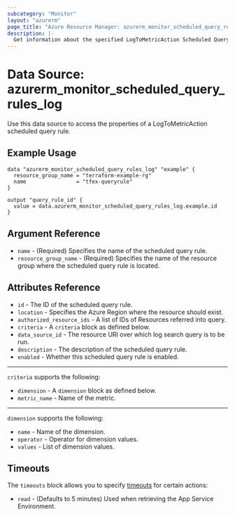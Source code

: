 ```yaml
---
subcategory: "Monitor"
layout: "azurerm"
page_title: "Azure Resource Manager: azurerm_monitor_scheduled_query_rules_log"
description: |-
  Get information about the specified LogToMetricAction Scheduled Query Rules resource.
---
```


# Data Source: azurerm_monitor_scheduled_query_rules_log

Use this data source to access the properties of a LogToMetricAction scheduled query rule.

## Example Usage

```hcl
data "azurerm_monitor_scheduled_query_rules_log" "example" {
  resource_group_name = "terraform-example-rg"
  name                = "tfex-queryrule"
}

output "query_rule_id" {
  value = data.azurerm_monitor_scheduled_query_rules_log.example.id
}
```

## Argument Reference

* `name` - (Required) Specifies the name of the scheduled query rule.
* `resource_group_name` - (Required) Specifies the name of the resource group where the scheduled query rule is located.

## Attributes Reference

* `id` - The ID of the scheduled query rule.
* `location` - Specifies the Azure Region where the resource should exist.
* `authorized_resource_ids` - A list of IDs of Resources referred into query.
* `criteria` - A `criteria` block as defined below.
* `data_source_id` - The resource URI over which log search query is to be run.
* `description` - The description of the scheduled query rule.
* `enabled` - Whether this scheduled query rule is enabled.

---

`criteria` supports the following:

* `dimension` - A `dimension` block as defined below.
* `metric_name` - Name of the metric.

---

`dimension` supports the following:

* `name` - Name of the dimension.
* `operator` - Operator for dimension values.
* `values` - List of dimension values.

## Timeouts

The `timeouts` block allows you to specify [timeouts](https://www.terraform.io/language/resources/syntax#operation-timeouts) for certain actions:

* `read` - (Defaults to 5 minutes) Used when retrieving the App Service Environment.
